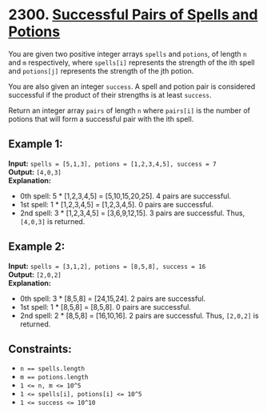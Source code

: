 # 2300. [Successful Pairs of Spells and Potions](https://leetcode.com/problems/successful-pairs-of-spells-and-potions/description/)

You are given two positive integer arrays `spells` and `potions`, of length `n` and `m` respectively, where `spells[i]` represents the strength of the ith spell and `potions[j]` represents the strength of the jth potion.

You are also given an integer `success`. A spell and potion pair is considered successful if the product of their strengths is at least `success`.

Return an integer array `pairs` of length `n` where `pairs[i]` is the number of potions that will form a successful pair with the ith spell.

## Example 1:
**Input:** `spells = [5,1,3], potions = [1,2,3,4,5], success = 7`  
**Output:** `[4,0,3]`  
**Explanation:**
- 0th spell: 5 * [1,2,3,4,5] = [5,10,15,20,25]. 4 pairs are successful.
- 1st spell: 1 * [1,2,3,4,5] = [1,2,3,4,5]. 0 pairs are successful.
- 2nd spell: 3 * [1,2,3,4,5] = [3,6,9,12,15]. 3 pairs are successful.
Thus, `[4,0,3]` is returned.

## Example 2:
**Input:** `spells = [3,1,2], potions = [8,5,8], success = 16`  
**Output:** `[2,0,2]`  
**Explanation:**
- 0th spell: 3 * [8,5,8] = [24,15,24]. 2 pairs are successful.
- 1st spell: 1 * [8,5,8] = [8,5,8]. 0 pairs are successful.
- 2nd spell: 2 * [8,5,8] = [16,10,16]. 2 pairs are successful.
Thus, `[2,0,2]` is returned.

## Constraints:
- `n == spells.length`
- `m == potions.length`
- `1 <= n, m <= 10^5`
- `1 <= spells[i], potions[i] <= 10^5`
- `1 <= success <= 10^10`
